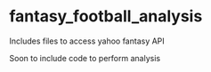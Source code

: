 # fantasy_football_analysis
Includes files to access yahoo fantasy API

Soon to include code to perform analysis
